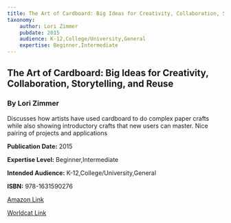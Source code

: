 ```yaml
---
title: The Art of Cardboard: Big Ideas for Creativity, Collaboration, Storytelling, and Reuse
taxonomy:
	author: Lori Zimmer
	pubdate: 2015
	audience: K-12,College/University,General
	expertise: Beginner,Intermediate
---
```

## The Art of Cardboard: Big Ideas for Creativity, Collaboration, Storytelling, and Reuse
### By Lori Zimmer
Discusses how artists have used cardboard to do complex paper crafts while also showing introductory crafts that new users can master. Nice pairing of projects and applications

**Publication Date:** 2015

**Expertise Level:** Beginner,Intermediate

**Intended Audience:** K-12,College/University,General

**ISBN:** 978-1631590276

[Amazon Link](https://www.amazon.com/Art-Cardboard-Creativity-Collaboration-Storytelling/dp/1631590278/ref=pd_sim_14_11?_encoding=UTF8&pd_rd_i=1631590278&pd_rd_r=dfeda8d0-f2ca-11e8-bd66-f7675945ae46&pd_rd_w=1JeJE&pd_rd_wg=MR1X3&pf_rd_i=desktop-dp-sims&pf_rd_m=ATVPDKIKX0DER&pf_rd_p=18bb0b78-4200-49b9-ac91-f141d61a1780&pf_rd_r=23AY9252X85P0YXCW6PG&pf_rd_s=desktop-dp-sims&pf_rd_t=40701&psc=1&refRID=23AY9252X85P0YXCW6PG)

[Worldcat Link]()
